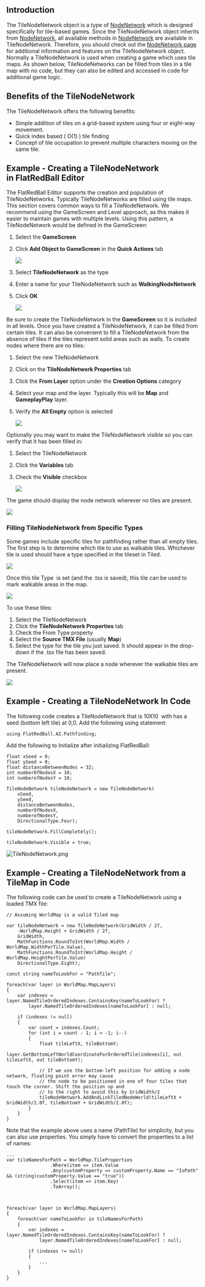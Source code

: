## Introduction

The TileNodeNetwork object is a type of [NodeNetwork](/documentation/api/flatredball/flatredball-ai/flatredball-ai-pathfinding-2/flatredball-ai-pathfinding-nodenetwork.md "FlatRedBall.AI.Pathfinding.NodeNetwork") which is designed specifically for tile-based games. Since the TileNodeNetwork object inherits from [NodeNetwork](/documentation/api/flatredball/flatredball-ai/flatredball-ai-pathfinding-2/flatredball-ai-pathfinding-nodenetwork.md "FlatRedBall.AI.Pathfinding.NodeNetwork"), all available methods in [NodeNetwork](/documentation/api/flatredball/flatredball-ai/flatredball-ai-pathfinding-2/flatredball-ai-pathfinding-nodenetwork.md "FlatRedBall.AI.Pathfinding.NodeNetwork") are available in TileNodeNetwork. Therefore, you should check out the [NodeNetwork page](/documentation/api/flatredball/flatredball-ai/flatredball-ai-pathfinding-2/flatredball-ai-pathfinding-nodenetwork.md "FlatRedBall.AI.Pathfinding.NodeNetwork") for additional information and features on the TileNodeNetwork object. Normally a TileNodeNetwork is used when creating a game which uses tile maps. As shown below, TileNodeNetworks can be filled from tiles in a tile map with no code, but they can also be edited and accessed in code for additional game logic.

## Benefits of the TileNodeNetwork

The TileNodeNetwork offers the following benefits:

-   Simple addition of tiles on a grid-based system using four or eight-way movement.
-   Quick index based ( O(1) ) tile finding
-   Concept of tile occupation to prevent multiple characters moving on the same tile.

## Example - Creating a TileNodeNetwork in FlatRedBall Editor

The FlatRedBall Editor supports the creation and population of TileNodeNetworks. Typically TileNodeNetworks are filled using tile maps. This section covers common ways to fill a TileNodeNetwork. We recommend using the GameScreen and Level approach, as this makes it easier to maintain games with multiple levels. Using this pattern, a TileNodeNetwork would be defined in the GameScreen:

1.  Select the **GameScreen**

2.  Click **Add Object to GameScreen** in the **Quick Actions** tab

    ![](/media/2021-08-img_61278ef517345.png)

3.  Select **TileNodeNetwork** as the type

4.  Enter a name for your TileNodeNetwork such as **WalkingNodeNetwork**

5.  Click ****OK****

    ![](/media/2021-08-img_61278f797745d.png)

Be sure to create the TileNodeNetwork in the **GameScreen** so it is included in all levels. Once you have created a TileNodeNetwork, it can be filled from certain tiles. It can also be convenient to fill a TileNodeNetwork from the absence of tiles if the tiles represent solid areas such as walls. To create nodes where there are no tiles:

1.  Select the new TileNodeNetwork

2.  Click on the **TileNodeNetwork Properties** tab

3.  Click the **From Layer** option under the **Creation Options** category

4.  Select your map and the layer. Typically this will be **Map** and **GameplayPlay** layer.

5.  Verify the **All Empty** option is selected

    ![](/media/2021-08-img_612791599f0de.png)

Optionally you may want to make the TileNodeNetwork visible so you can verify that it has been filled in:

1.  Select the TileNodeNetwork

2.  Click the **Variables** tab

3.  Check the **Visible** checkbox

    ![](/media/2021-08-img_6127925fcfb97.png)

The game should display the node network wherever no tiles are present.

![](/media/2021-08-img_61279322b6383.png)

### Filling TileNodeNetwork from Specific Types

Some games include specific tiles for pathfinding rather than all empty tiles. The first step is to determine which tile to use as walkable tiles. Whichever tile is used should have a type specified in the tileset in Tiled.

![](/media/2021-08-img_612793df73271.png)

Once this tile Type  is set (and the .tsx is saved), this tile can be used to mark walkable areas in the map.

![](/media/2021-08-img_6127946f19390.png)

To use these tiles:

1.  Select the TileNodeNetwork
2.  Click the **TileNodeNetwork Properties** tab
3.  Check the From Type property
4.  Select the **Source TMX File** (usually **Map**)
5.  Select the type for the tile you just saved. It should appear in the drop-down if the .tsx file has been saved.

The TileNodeNetwork will now place a node wherever the walkable tiles are present.

![](/media/2021-08-img_6127951030eb7.png)

## Example - Creating a TileNodeNetwork In Code

The following code creates a TileNodeNetwork that is 10X10  with has a seed (bottom left tile) at 0,0. Add the following using statement:

    using FlatRedBall.AI.Pathfinding;

Add the following to Initialize after initializing FlatRedBall:

    float xSeed = 0;
    float ySeed = 0;
    float distanceBetweenNodes = 32;
    int numberOfNodesX = 10;
    int numberofNodesY = 10;

    TileNodeNetwork tileNodeNetwork = new TileNodeNetwork(
        xSeed, 
        ySeed, 
        distanceBetweenNodes, 
        numberOfNodesX, 
        numberofNodesY, 
        DirectionalType.Four);

    tileNodeNetwork.FillCompletely();

    tileNodeNetwork.Visible = true;

![TileNodeNetwork.png](/media/migrated_media-TileNodeNetwork.png)

## Example - Creating a TileNodeNetwork from a TileMap in Code

The following code can be used to create a TileNodeNetwork using a loaded TMX file:

``` lang:c#
// Assuming WorldMap is a valid Tiled map

var tileNodeNetwork = new TileNodeNetwork(GridWidth / 2f,
    -WorldMap.Height + GridWidth / 2f,
    GridWidth,
    MathFunctions.RoundToInt(WorldMap.Width / WorldMap.WidthPerTile.Value),
    MathFunctions.RoundToInt(WorldMap.Height / WorldMap.HeightPerTile.Value)
    DirectionalType.Eight);

const string nameToLookFor = "PathTile";

foreach(var layer in WorldMap.MapLayers)
{
    var indexes = layer.NamedTileOrderedIndexes.ContainsKey(nameToLookFor) ? 
        layer.NamedTileOrderedIndexes[nameToLookFor] : null;

    if (indexes != null)
    {
        var count = indexes.Count;
        for (int i = count - 1; i > -1; i--)
        {
            float tileLeftX, tileBottomY;
            layer.GetBottomLeftWorldCoordinateForOrderedTile(indexes[i], out tileLeftX, out tileBottomY);
        
            // If we use the bottom-left position for adding a node network, floating point error may cause
            // the node to be positioned in one of four tiles that touch the corner. Shift the position up and
            // to the right to avoid this by GridWidth/2
            tileNodeNetwork.AddAndLinkTiledNodeWorld(tileLeftX + GridWidth/2.0f, tileBottomY + GridWidth/2.0f);
        }
    }
}
```

Note that the example above uses a name (PathTile) for simplicity, but you can also use properties. You simply have to convert the properties to a list of names:

``` lang:c#
...
var tileNamesForPath = WorldMap.TileProperties
                .Where(item => item.Value
                .Any(customProperty => customProperty.Name == "IsPath" && (string)customProperty.Value == "true"))
                .Select(item => item.Key)
                .ToArray();



foreach(var layer in WorldMap.MapLayers)
{
    foreach(var nameToLookFor in tileNamesForPath)
    {
        var indexes = layer.NamedTileOrderedIndexes.ContainsKey(nameToLookFor) ? 
            layer.NamedTileOrderedIndexes[nameToLookFor] : null;

        if (indexes != null)
        {
            ...
        }
    }
}
```

 
